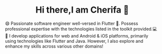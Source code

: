 <h1 align = "center"> Hi there,I am Cherifa &#128075</h1>

<p1 class="emoji-text"><span>&#128516;</span> Passionate software engineer well-versed in Flutter 👀. Possess professional expertise with the technologies listed in the toolkit provided.<span>&#128187;</span></p1>
<br>
<p2 class="emoji-text"><span>&#128640;</span>  I develop applications for web and Android & iOS platforms, primarily using technologies like Flutter and Java. However, I also explore and enhance my skills across various other domains!</p2>
